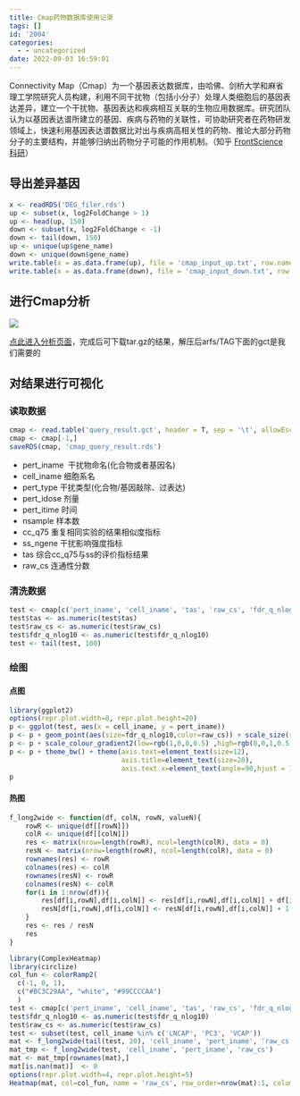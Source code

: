 ```yaml
---
title: Cmap药物数据库使用记录
tags: []
id: '2004'
categories:
  - - uncategorized
date: 2022-09-03 16:59:01
---
```


Connectivity Map（Cmap）为一个基因表达数据库，由哈佛、剑桥大学和麻省理工学院研究人员构建，利用不同干扰物（包括小分子）处理人类细胞后的基因表达差异，建立一个干扰物、基因表达和疾病相互关联的生物应用数据库。研究团队认为以基因表达谱所建立的基因、疾病与药物的关联性，可协助研究者在药物研发领域上，快速利用基因表达谱数据比对出与疾病高相关性的药物、推论大部分药物分子的主要结构，并能够归纳出药物分子可能的作用机制。（知乎 [FrontScience科研](https://www.zhihu.com/people/gpf-64)）

## 导出差异基因

```R
x <- readRDS('DEG_filer.rds')
up <- subset(x, log2FoldChange > 1)
up <- head(up, 150)
down <- subset(x, log2FoldChange < -1)
down <- tail(down, 150)
up <- unique(up$gene_name)
down <- unique(down$gene_name)
write.table(x = as.data.frame(up), file = 'cmap_input_up.txt', row.names = F, quote = F)
write.table(x = as.data.frame(down), file = 'cmap_input_down.txt', row.names = F, quote = F)
```

## 进行Cmap分析

![](https://img-cdn.limour.top/2022/09/03/63133cc60e6e1.png)

[点此进入分析页面](https://clue.io/query)，完成后可下载tar.gz的结果，解压后arfs/TAG下面的gct是我们需要的

## 对结果进行可视化

### 读取数据

```R
cmap <- read.table('query_result.gct', header = T, sep = '\t', allowEscapes = T, quote = '', comment.char = '#', skip=2)
cmap <- cmap[-1,]
saveRDS(cmap, 'cmap_query_result.rds')
```

*   pert\_iname  干扰物命名(化合物或者基因名)
*   cell\_iname 细胞系名
*   pert\_type 干扰类型(化合物/基因敲除、过表达)
*   pert\_idose 剂量
*   pert\_itime 时间
*   nsample 样本数
*   cc\_q75 重复相同实验的结果相似度指标
*   ss\_ngene 干扰影响强度指标
*   tas 综合cc\_q75与ss的评价指标结果
*   raw\_cs 连通性分数

### 清洗数据

```R
test <- cmap[c('pert_iname', 'cell_iname', 'tas', 'raw_cs', 'fdr_q_nlog10')]
test$tas <- as.numeric(test$tas)
test$raw_cs <- as.numeric(test$raw_cs)
test$fdr_q_nlog10 <- as.numeric(test$fdr_q_nlog10)
test <- tail(test, 100)
```

### 绘图

#### 点图

```R
library(ggplot2)
options(repr.plot.width=8, repr.plot.height=20)
p <- ggplot(test, aes(x = cell_iname, y = pert_iname))
p <- p + geom_point(aes(size=fdr_q_nlog10,color=raw_cs)) + scale_size(range = c(5,10))
p <- p + scale_colour_gradient2(low=rgb(1,0,0,0.5) ,high=rgb(0,0,1,0.5), mid = 'white')
p <- p + theme_bw() + theme(axis.text=element_text(size=12),
                            axis.title=element_text(size=20), 
                            axis.text.x=element_text(angle=90,hjust = 1,vjust=0.5))
p
```

#### 热图

```R
f_long2wide <- function(df, colN, rowN, valueN){
    rowR <- unique(df[[rowN]])
    colR <- unique(df[[colN]])
    res <- matrix(nrow=length(rowR), ncol=length(colR), data = 0)
    resN <- matrix(nrow=length(rowR), ncol=length(colR), data = 0)
    rownames(res) <- rowR
    colnames(res) <- colR
    rownames(resN) <- rowR
    colnames(resN) <- colR
    for(i in 1:nrow(df)){
        res[df[i,rowN],df[i,colN]] <- res[df[i,rowN],df[i,colN]] + df[i, valueN]
        resN[df[i,rowN],df[i,colN]] <- resN[df[i,rowN],df[i,colN]] + 1
    }
    res <- res / resN
    res
}
```

```R
library(ComplexHeatmap)
library(circlize)
col_fun <- colorRamp2(
  c(-1, 0, 1), 
  c("#BC3C29AA", "white", "#99CCCCAA")
  )
test <- cmap[c('pert_iname', 'cell_iname', 'tas', 'raw_cs', 'fdr_q_nlog10')]
test$fdr_q_nlog10 <- as.numeric(test$fdr_q_nlog10)
test$raw_cs <- as.numeric(test$raw_cs)
test <- subset(test, cell_iname %in% c('LNCAP', 'PC3', 'VCAP'))
mat <- f_long2wide(tail(test, 20), 'cell_iname', 'pert_iname', 'raw_cs')
mat_tmp <- f_long2wide(test, 'cell_iname', 'pert_iname', 'raw_cs')
mat <- mat_tmp[rownames(mat),]
mat[is.nan(mat)]  <- 0
options(repr.plot.width=4, repr.plot.height=5)
Heatmap(mat, col=col_fun, name = 'raw_cs', row_order=nrow(mat):1, column_order = 1:3)
```